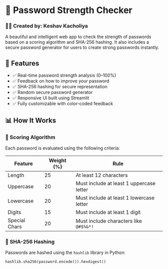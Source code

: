 # 🔐 Password Strength Checker

### 🧑‍💻 Created by: **Keshav Kacholiya**

A beautiful and intelligent web app to check the strength of passwords based on a scoring algorithm and SHA-256 hashing. It also includes a secure password generator for users to create strong passwords instantly.

## 🚀 Features

- ✅ Real-time password strength analysis (0–100%)
- ✅ Feedback on how to improve your password
- ✅ SHA-256 hashing for secure representation
- ✅ Random secure password generator
- ✅ Responsive UI built using Streamlit
- ✅ Fully customizable with color-coded feedback

## 📊 How It Works

### 🧠 Scoring Algorithm

Each password is evaluated using the following criteria:

| Feature        | Weight (%) | Rule                                       |
|----------------|------------|--------------------------------------------|
| Length         | 25         | At least 12 characters                     |
| Uppercase      | 20         | Must include at least 1 uppercase letter   |
| Lowercase      | 20         | Must include at least 1 lowercase letter   |
| Digits         | 15         | Must include at least 1 digit              |
| Special Chars  | 20         | Must include characters like `@#$%&*!`     |

### 🔑 SHA-256 Hashing

Passwords are hashed using the `hashlib` library in Python:
```python
hashlib.sha256(password.encode()).hexdigest()
